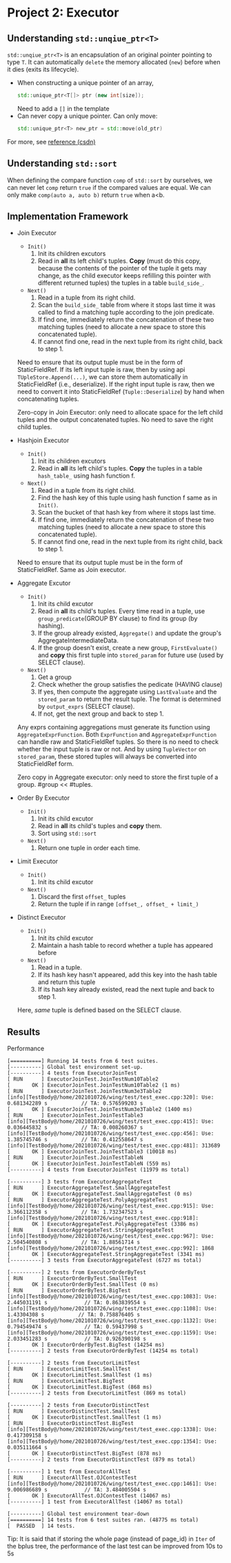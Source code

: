 # Project 2: Executor
## Understanding `std::unqiue_ptr<T>`
`std::unqiue_ptr<T>` is an encapsulation of an original pointer pointing to type `T`. 
It can automatically `delete` the memory allocated (`new`) before when it dies (exits its lifecycle). 
- When constructing a unique pointer of an array, 
    ```c++
    std::unique_ptr<T[]> ptr (new int[size]);
    ```
    Need to add a `[]` in the template
- Can never copy a unique pointer. Can only move: 
     ```c++
    std::unique_ptr<T> new_ptr = std::move(old_ptr)
    ```
  
For more, see [reference (csdn)](https://blog.csdn.net/shaosunrise/article/details/85158249?ops_request_misc=%257B%2522request%255Fid%2522%253A%2522168215216516800222814845%2522%252C%2522scm%2522%253A%252220140713.130102334..%2522%257D&request_id=168215216516800222814845&biz_id=0&utm_medium=distribute.pc_search_result.none-task-blog-2~all~top_positive~default-1-85158249-null-null.142^v86^wechat,239^v2^insert_chatgpt&utm_term=unique_ptr&spm=1018.2226.3001.4187)

## Understanding `std::sort`
When defining the compare function `comp` of `std::sort` by ourselves, we can never let  `comp` return `true` if the compared values are equal. 
We can only make `comp(auto a, auto b)` return `true` when a<b.

## Implementation Framework
- Join Executor
  - `Init()`
    1. Init its children excutors
    2. Read in **all** its left child's tuples. **Copy** (must do this copy, because the contents of the pointer of the tuple it gets may change, as the child executor keeps refilling this pointer with different returned tuples) the tuples in a table `build_side_`.
  - `Next()`
    1. Read in a tuple from its right child.
    2. Scan the `build_side_` table from where it stops last time it was called to find a matching tuple according to the join predicate.
    3. If find one, immediately return the concatenation of these two matching tuples (need to allocate a new space to store this concatenated tuple).
    4. If cannot find one, read in the next tuple from its right child, back to step 1.
  
  Need to ensure that its output tuple must be in the form of StaticFieldRef. If its left input tuple is raw, then by using api `TUpleStore.Append(...)`, we can store them automatically in StaticFieldRef (i.e., deserialize). 
  If the right input tuple is raw, then we need to convert it into StaticFieldRef (`Tuple::Deserialize`) by hand when concatenating tuples.

  Zero-copy in Join Executor: only need to allocate space for the left child tuples and the output concatenated tuples. No need to save the right child tuples. 
- Hashjoin Executor
  - `Init()`
    1. Init its children excutors
    2. Read in **all** its left child's tuples. **Copy** the tuples in a table `hash_table_` using hash function f.  
  - `Next()`
    1. Read in a tuple from its right child.
    2. Find the hash key of this tuple using hash function f same as in `Init()`.
    3. Scan the bucket of that hash key from where it stops last time.
    4. If find one, immediately return the concatenation of these two matching tuples (need to allocate a new space to store this concatenated tuple).
    5. If cannot find one, read in the next tuple from its right child, back to step 1.

  Need to ensure that its output tuple must be in the form of StaticFieldRef. Same as Join executor.
- Aggregate Excutor
  - `Init()`
    1. Init its child excutor
    2. Read in **all** its child's tuples. Every time read in a tuple, use `group_predicate`(GROUP BY clause) to find its group (by hashing).
    3. If the group already existed, `Aggregate()` and update the group's AggregateIntermediateData.
    4. If the group doesn't exist, create a new group, `FirstEvaluate()` and **copy** this first tuple into `stored_param` for future use (used by SELECT clause). 
  - `Next()`
    1. Get a group
    2. Check whether the group satisfies the pedicate (HAVING clause)
    3. If yes, then compute the aggregate using `LastEvaluate` and the `stored_param` to return the result tuple. The format is determined by `output_exprs` (SELECT clause).
    4. If not, get the next group and back to step 1.

  Any exprs containing aggregations must generate its function using `AggregateExprFunction`. Both `ExprFunction` and `AggregateExprFunction` can handle raw and StaticFieldRef tuples. 
  So there is no need to check whether the input tuple is raw or not. And by using `TupleVector` on `stored_param`, these stored tuples will always be converted into StaticFieldRef form.

  Zero copy in Aggregate executor: only need to store the first tuple of a group. #group << #tuples.
- Order By Executor
  - `Init()`
    1. Init its child excutor
    2. Read in **all** its child's tuples and **copy** them.
    3. Sort using `std::sort`
  - `Next()`
    1. Return one tuple in order each time.
- Limit Executor
  - `Init()`
    1. Init its child excutor
  - `Next()`
    1. Discard the first `offset_` tuples
    2. Return the tuple if in range `[offset_, offset_ + limit_)`
- Distinct Executor
  - `Init()`
    1. Init its child excutor
    2. Maintain a hash table to record whether a tuple has appeared before
  - `Next()`
    1. Read in a tuple.
    2. If its hash key hasn't appeared, add this key into the hash table and return this tuple
    3. If its hash key already existed, read the next tuple and back to step 1.

  Here, *same* tuple is defined based on the SELECT clause.
## Results 
Performance
```
[==========] Running 14 tests from 6 test suites.
[----------] Global test environment set-up.
[----------] 4 tests from ExecutorJoinTest
[ RUN      ] ExecutorJoinTest.JoinTestNum10Table2
[       OK ] ExecutorJoinTest.JoinTestNum10Table2 (1 ms)
[ RUN      ] ExecutorJoinTest.JoinTestNum3e3Table2
[info][TestBody@/home/2021010726/wing/test/test_exec.cpp:320]: Use: 0.681342289 s           // TA: 0.576599203 s
[       OK ] ExecutorJoinTest.JoinTestNum3e3Table2 (1400 ms)
[ RUN      ] ExecutorJoinTest.JoinTestTable3
[info][TestBody@/home/2021010726/wing/test/test_exec.cpp:415]: Use: 0.036445832 s           // TA: 0.008260367 s
[info][TestBody@/home/2021010726/wing/test/test_exec.cpp:456]: Use: 1.385745746 s           // TA: 0.412558647 s
[info][TestBody@/home/2021010726/wing/test/test_exec.cpp:481]: 313689
[       OK ] ExecutorJoinTest.JoinTestTable3 (10018 ms)
[ RUN      ] ExecutorJoinTest.JoinTestTableN
[       OK ] ExecutorJoinTest.JoinTestTableN (559 ms)
[----------] 4 tests from ExecutorJoinTest (11979 ms total)

[----------] 3 tests from ExecutorAggregateTest
[ RUN      ] ExecutorAggregateTest.SmallAggregateTest
[       OK ] ExecutorAggregateTest.SmallAggregateTest (0 ms)
[ RUN      ] ExecutorAggregateTest.PolyAggregateTest
[info][TestBody@/home/2021010726/wing/test/test_exec.cpp:915]: Use: 3.366112358 s           // TA: 1.732347523 s
[info][TestBody@/home/2021010726/wing/test/test_exec.cpp:918]:
[       OK ] ExecutorAggregateTest.PolyAggregateTest (3386 ms)
[ RUN      ] ExecutorAggregateTest.StringAggregateTest
[info][TestBody@/home/2021010726/wing/test/test_exec.cpp:967]: Use: 2.504540808 s           // TA: 1.88561714 s
[info][TestBody@/home/2021010726/wing/test/test_exec.cpp:992]: 1868
[       OK ] ExecutorAggregateTest.StringAggregateTest (3341 ms)
[----------] 3 tests from ExecutorAggregateTest (6727 ms total)

[----------] 2 tests from ExecutorOrderByTest
[ RUN      ] ExecutorOrderByTest.SmallTest
[       OK ] ExecutorOrderByTest.SmallTest (0 ms)
[ RUN      ] ExecutorOrderByTest.BigTest
[info][TestBody@/home/2021010726/wing/test/test_exec.cpp:1083]: Use: 2.445031191 s            // TA: 0.863839554 s
[info][TestBody@/home/2021010726/wing/test/test_exec.cpp:1108]: Use: 1.43304308 s           // TA: 0.758876405 s
[info][TestBody@/home/2021010726/wing/test/test_exec.cpp:1132]: Use: 0.794549474 s            // TA: 0.59437998 s
[info][TestBody@/home/2021010726/wing/test/test_exec.cpp:1159]: Use: 2.033451283 s            // TA: 0.926390198 s
[       OK ] ExecutorOrderByTest.BigTest (14254 ms)
[----------] 2 tests from ExecutorOrderByTest (14254 ms total)

[----------] 2 tests from ExecutorLimitTest
[ RUN      ] ExecutorLimitTest.SmallTest
[       OK ] ExecutorLimitTest.SmallTest (1 ms)
[ RUN      ] ExecutorLimitTest.BigTest
[       OK ] ExecutorLimitTest.BigTest (868 ms)
[----------] 2 tests from ExecutorLimitTest (869 ms total)

[----------] 2 tests from ExecutorDistinctTest
[ RUN      ] ExecutorDistinctTest.SmallTest
[       OK ] ExecutorDistinctTest.SmallTest (1 ms)
[ RUN      ] ExecutorDistinctTest.BigTest
[info][TestBody@/home/2021010726/wing/test/test_exec.cpp:1338]: Use: 0.417309158 s
[info][TestBody@/home/2021010726/wing/test/test_exec.cpp:1354]: Use: 0.035111664 s
[       OK ] ExecutorDistinctTest.BigTest (878 ms)
[----------] 2 tests from ExecutorDistinctTest (879 ms total)

[----------] 1 test from ExecutorAllTest
[ RUN      ] ExecutorAllTest.OJContestTest
[info][TestBody@/home/2021010726/wing/test/test_exec.cpp:1461]: Use: 9.006986689 s            // TA: 3.484005504 s
[       OK ] ExecutorAllTest.OJContestTest (14067 ms)
[----------] 1 test from ExecutorAllTest (14067 ms total)

[----------] Global test environment tear-down
[==========] 14 tests from 6 test suites ran. (48775 ms total)
[  PASSED  ] 14 tests.
```

Tip: It is said that if storing the whole page (instead of page_id) in `Iter` of the bplus tree, the performance of the last test can be improved from 10s to 5s